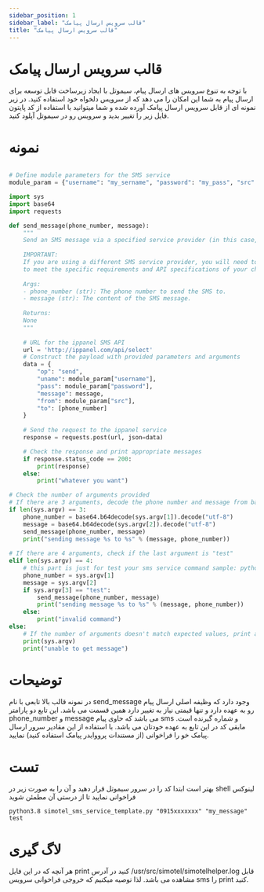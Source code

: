 ```yaml
---
sidebar_position: 1
sidebar_label: "قالب سرویس ارسال پیامک"
title: "قالب سرویس ارسال پیامک"
---
```



#  قالب سرویس ارسال پیامک

با توجه به تنوع سرویس های ارسال پیام، سیموتل با ایجاد زیرساخت قابل توسعه برای ارسال پیام به شما این امکان را می دهد که از سرویس دلخواه خود استفاده کنید. در زیر نمونه ای از قابل سرویس ارسال پیامک آورده شده و شما میتوانید با استفاده از کد پایتون فایل زیر را تغییر بدید و سرویس رو در سیموتل آپلود کنید.

# نمونه 
```py

# Define module parameters for the SMS service
module_param = {"username": "my_sername", "password": "my_pass", "src": "my_src_number"}

import sys
import base64
import requests

def send_message(phone_number, message):
    """
    Send an SMS message via a specified service provider (in this case, ippanel).
    
    IMPORTANT: 
    If you are using a different SMS service provider, you will need to modify this function
    to meet the specific requirements and API specifications of your chosen provider.
    
    Args:
    - phone_number (str): The phone number to send the SMS to.
    - message (str): The content of the SMS message.
    
    Returns:
    None
    """
    
    # URL for the ippanel SMS API
    url = 'http://ippanel.com/api/select'
    # Construct the payload with provided parameters and arguments
    data = {
        "op": "send",
        "uname": module_param["username"],
        "pass": module_param["password"],
        "message": message,
        "from": module_param["src"],
        "to": [phone_number]
    }
    
    # Send the request to the ippanel service
    response = requests.post(url, json=data)

    # Check the response and print appropriate messages
    if response.status_code == 200:
        print(response)
    else:
        print("whatever you want")

# Check the number of arguments provided
# If there are 3 arguments, decode the phone number and message from base64
if len(sys.argv) == 3:
    phone_number = base64.b64decode(sys.argv[1]).decode("utf-8")
    message = base64.b64decode(sys.argv[2]).decode("utf-8")
    send_message(phone_number, message)
    print("sending message %s to %s" % (message, phone_number))
    
# If there are 4 arguments, check if the last argument is "test"
elif len(sys.argv) == 4:
    # this part is just for test your sms service command sample: python3.8 simotel_sms_service_template.py "0915xxxxxxx" "my_message" test
    phone_number = sys.argv[1]
    message = sys.argv[2]
    if sys.argv[3] == "test":
        send_message(phone_number, message)
        print("sending message %s to %s" % (message, phone_number))
    else:
        print("invalid command")
else:
    # If the number of arguments doesn't match expected values, print an error message
    print(sys.argv)
    print("unable to get message")

```

# توضیحات

در نمونه قالب بالا تابعی با نام send_message وجود دارد که وظیفه اصلی ارسال پیام رو به عهده دارد و تنها قیمتی نیاز به تغییر دارد همین قسمت می باشد. این تابع دو پارامتر phone_number و message می باشد که حاوی پیام sms و شماره گیرنده است. مابقی کد در این تابع به عهده خودتان می باشد. با استفاده از این مقادیر سرور ارسال پیامک خو را فراخوانی (از مستندات پرووایدر پیامک استفاده کنید) نمایید.

# تست
بهتر است ابتدا کد را در سرور سیموتل قرار دهید و آن را به صورت زیر در shell لینوکس فراخوانی نمایید تا از درستی آن مطمئن شوید
```
python3.8 simotel_sms_service_template.py "0915xxxxxxx" "my_message" test
```
# لاگ گیری
 هر آنچه که در این فایل print کنید در آدرس /usr/src/simotel/simotelhelper.log قابل مشاهده می باشد. لذا توصیه میکنیم که خروجی فراخوانی سرویس sms را print کنید.
